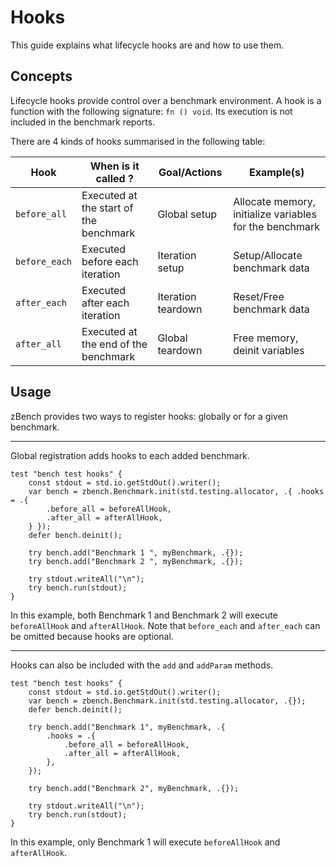 # Hooks

This guide explains what lifecycle hooks are and how to use them.

## Concepts

Lifecycle hooks provide control over a benchmark environment. A hook is a function with the following signature: `fn () void`. Its execution is not included in the benchmark reports.

There are 4 kinds of hooks summarised in the following table:

| Hook          | When is it called ?                    | Goal/Actions       | Example(s)                                              |
|---------------|----------------------------------------|--------------------|---------------------------------------------------------|
| `before_all`  | Executed at the start of the benchmark | Global setup       | Allocate memory, initialize variables for the benchmark |
| `before_each` | Executed before each iteration         | Iteration setup    | Setup/Allocate benchmark data                           |
| `after_each`  | Executed after each iteration          | Iteration teardown | Reset/Free benchmark data                               |
| `after_all`   | Executed at the end of the benchmark   | Global teardown    | Free memory, deinit variables                           |

## Usage

zBench provides two ways to register hooks: globally or for a given benchmark. 

---

Global registration adds hooks to each added benchmark.

```zig
test "bench test hooks" {
    const stdout = std.io.getStdOut().writer();
    var bench = zbench.Benchmark.init(std.testing.allocator, .{ .hooks = .{
        .before_all = beforeAllHook,
        .after_all = afterAllHook,
    } });
    defer bench.deinit();

    try bench.add("Benchmark 1 ", myBenchmark, .{});
    try bench.add("Benchmark 2 ", myBenchmark, .{});

    try stdout.writeAll("\n");
    try bench.run(stdout);
}
```

In this example, both Benchmark 1 and Benchmark 2 will execute `beforeAllHook` and `afterAllHook`. Note that `before_each` and `after_each` can be omitted because hooks are optional.

---

Hooks can also be included with the `add` and `addParam` methods. 

```zig
test "bench test hooks" {
    const stdout = std.io.getStdOut().writer();
    var bench = zbench.Benchmark.init(std.testing.allocator, .{});
    defer bench.deinit();

    try bench.add("Benchmark 1", myBenchmark, .{
        .hooks = .{
            .before_all = beforeAllHook,
            .after_all = afterAllHook,
        },
    });

    try bench.add("Benchmark 2", myBenchmark, .{});

    try stdout.writeAll("\n");
    try bench.run(stdout);
}
```

In this example, only Benchmark 1 will execute `beforeAllHook` and `afterAllHook`.